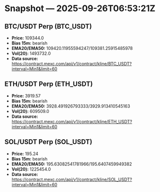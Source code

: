 # Snapshot — 2025-09-26T06:53:21Z

## BTC/USDT Perp (BTC_USDT)
- **Price:** 109344.0
- **Bias 15m:** bearish
- **EMA20/EMA50:** 109420.11955594247/109381.25915485978
- **Vol(20):** 1493732.0
- **Data source:** https://contract.mexc.com/api/v1/contract/kline/BTC_USDT?interval=Min1&limit=60

## ETH/USDT Perp (ETH_USDT)
- **Price:** 3919.57
- **Bias 15m:** bearish
- **EMA20/EMA50:** 3928.491926793333/3929.913410545163
- **Vol(20):** 609509.0
- **Data source:** https://contract.mexc.com/api/v1/contract/kline/ETH_USDT?interval=Min1&limit=60

## SOL/USDT Perp (SOL_USDT)
- **Price:** 195.24
- **Bias 15m:** bearish
- **EMA20/EMA50:** 195.63082541781966/195.6407459949382
- **Vol(20):** 1225454.0
- **Data source:** https://contract.mexc.com/api/v1/contract/kline/SOL_USDT?interval=Min1&limit=60
